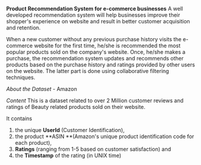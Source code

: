 **Product Recommendation System for e-commerce businesses**
A well developed recommendation system will help businesses improve their shopper's experience on website and result in better customer acquisition and retention.

When a new customer without any previous purchase history visits the e-commerce website for the first time, he/she is recommended the most popular products sold on the company's website. 
Once, he/she makes a purchase, the recommendation system updates and recommends other products based on the purchase history and ratings provided by other users on the website. 
The latter part is done using collaborative filtering techniques.

*About the Dataset* - Amazon

*Content*
This is a dataset related to over 2 Million customer reviews and ratings of Beauty related products sold on their website.

It contains

1. the unique **UserId** (Customer Identification),
2. the product **ASIN **(Amazon's unique product identification code for each product),
3. **Ratings** (ranging from 1-5 based on customer satisfaction) and
4. the **Timestamp** of the rating (in UNIX time)
   
